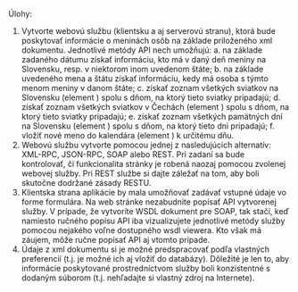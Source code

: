 Úlohy:

1.	Vytvorte webovú službu (klientsku a aj serverovú stranu), ktorá bude poskytovať informácie o meninách osôb na základe priloženého xml dokumentu. Jednotlivé metódy API nech umožňujú:
a.	na základe zadaného dátumu získať informáciu, kto má v daný deň meniny na Slovensku, resp. v niektorom inom uvedenom štáte;
b.	na základe uvedeného mena a štátu získať informáciu, kedy má osoba s týmto menom meniny v danom štáte;
c.	získať zoznam všetkých sviatkov na Slovensku (element <SKsviatky>) spolu s dňom, na ktorý tieto sviatky pripadajú;
d.	získať zoznam všetkých sviatkov v Čechách (element <CZsviatky>) spolu s dňom, na ktorý tieto sviatky pripadajú;
e.	získať zoznam všetkých pamätných dní na Slovensku (element <SKdni>) spolu s dňom, na ktorý tieto dni pripadajú;
f.	vložiť nové meno do kalendára (element <SKd>) k určitému dňu.
2.	Webovú službu vytvorte pomocou jednej z nasledujúcich alternatív: XML-RPC, JSON-RPC, SOAP alebo REST. Pri zadaní sa bude kontrolovať, či funkcionalita stránky je robená naozaj pomocou zvolenej webovej služby. Pri REST službe si dajte záležať na tom, aby boli skutočne dodržané zásady RESTU.
3.	Klientska strana aplikácie by mala umožňovať zadávať vstupné údaje vo forme formulára. Na web stránke nezabudnite popísať API vytvorenej služby. V prípade, že vytvoríte WSDL dokument pre SOAP, tak stačí, keď namiesto ručného popisu API iba vizualizujete jednotlivé metódy služby pomocou nejakého voľne dostupného wsdl viewera. Kto však má záujem, môže ručne popísať API aj vtomto prípade.
4.	Údaje z xml dokumentu si je možné predspracovať podľa vlastných preferencií (t.j. je možné ich aj vložiť do databázy). Dôležité je len to, aby informácie poskytované prostredníctvom služby boli konzistentné s dodaným súborom (t.j. nehľadajte si vlastný zdroj na Internete).
